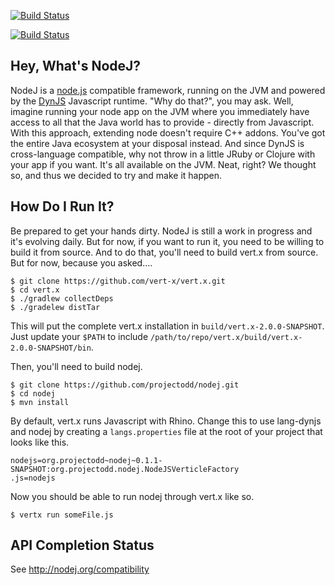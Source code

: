 [![Build Status](https://secure.travis-ci.org/projectodd/nodej.png)](http://travis-ci.org/projectodd/nodej)

[![Build Status](https://buildhive.cloudbees.com/job/projectodd/job/nodej/badge/icon)](https://buildhive.cloudbees.com/job/projectodd/job/nodej/)

## Hey, What's NodeJ?

NodeJ is a [node.js](http://nodejs.org) compatible framework, running on the
JVM and powered by the [DynJS](https://github.com/dynjs/dynjs) Javascript
runtime. "Why do that?", you may ask. Well, imagine running your node app on
the JVM where you immediately have access to all that the Java world has to
provide - directly from Javascript. With this approach, extending node doesn't
require C++ addons. You've got the entire Java ecosystem at your disposal
instead. And since DynJS is cross-language compatible, why not throw in a
little JRuby or Clojure with your app if you want. It's all available on the
JVM. Neat, right? We thought so, and thus we decided to try and make it happen.

## How Do I Run It?

Be prepared to get your hands dirty. NodeJ is still a work in progress and it's
evolving daily. But for now, if you want to run it, you need to be willing to
build it from source. And to do that, you'll need to build vert.x from source.
But for now, because you asked....

    $ git clone https://github.com/vert-x/vert.x.git
    $ cd vert.x
    $ ./gradlew collectDeps
    $ ./gradelew distTar

This will put the complete vert.x installation in
`build/vert.x-2.0.0-SNAPSHOT`. Just update your `$PATH` to include
`/path/to/repo/vert.x/build/vert.x-2.0.0-SNAPSHOT/bin`. 

Then, you'll need to build nodej.

    $ git clone https://github.com/projectodd/nodej.git
    $ cd nodej
    $ mvn install

By default, vert.x runs Javascript with Rhino. Change this to use lang-dynjs
and nodej by creating a `langs.properties` file at the root of your project
that looks like this.

    nodejs=org.projectodd~nodej~0.1.1-SNAPSHOT:org.projectodd.nodej.NodeJSVerticleFactory
    .js=nodejs

Now you should be able to run nodej through vert.x like so.

    $ vertx run someFile.js

## API Completion Status

See http://nodej.org/compatibility

